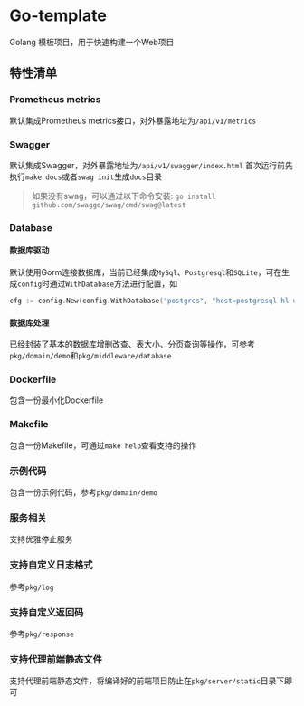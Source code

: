 # Go-template
Golang 模板项目，用于快速构建一个Web项目

## 特性清单

### Prometheus metrics
默认集成Prometheus metrics接口，对外暴露地址为`/api/v1/metrics`

### Swagger
默认集成Swagger，对外暴露地址为`/api/v1/swagger/index.html`
首次运行前先执行`make docs`或者`swag init`生成`docs`目录
> 如果没有swag，可以通过以下命令安装: `go install github.com/swaggo/swag/cmd/swag@latest`

### Database
#### 数据库驱动
默认使用Gorm连接数据库，当前已经集成`MySql`、`Postgresql`和`SQLite`，可在生成`config`时通过`WithDatabase`方法进行配置，如
```go
cfg := config.New(config.WithDatabase("postgres", "host=postgresql-hl user=elune password=elune dbname=elune port=5432 sslmode=disable TimeZone=Asia/Shanghai"))
```
#### 数据库处理
已经封装了基本的数据库增删改查、表大小、分页查询等操作，可参考`pkg/domain/demo`和`pkg/middleware/database`

### Dockerfile
包含一份最小化Dockerfile

### Makefile
包含一份Makefile，可通过`make help`查看支持的操作

### 示例代码
包含一份示例代码，参考`pkg/domain/demo`

### 服务相关
支持优雅停止服务

### 支持自定义日志格式
参考`pkg/log`

### 支持自定义返回码
参考`pkg/response`

### 支持代理前端静态文件
支持代理前端静态文件，将编译好的前端项目防止在`pkg/server/static`目录下即可

